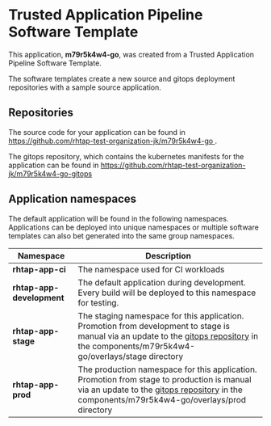 # Trusted Application Pipeline Software Template

This application, **m79r5k4w4-go**, was created from a Trusted Application Pipeline Software Template.

The software templates create a new source and gitops deployment repositories with a sample source application. 

## Repositories

The source code for your application can be found in [https://github.com/rhtap-test-organization-jk/m79r5k4w4-go ](https://github.com/rhtap-test-organization-jk/m79r5k4w4-go ).
 
The gitops repository, which contains the kubernetes manifests for the application can be found in 
[https://github.com/rhtap-test-organization-jk/m79r5k4w4-go-gitops ](https://github.com/rhtap-test-organization-jk/m79r5k4w4-go-gitops ) 

## Application namespaces 

The default application will be found in the following namespaces. Applications can be deployed into unique namespaces or multiple software templates can also bet generated into the same group namespaces.  

|  Namespace   |  Description   |  
| -------- | -------- |
| **rhtap-app-ci** | The namespace used for CI workloads |
| **rhtap-app-development** | The default application during development. Every build will be deployed to this namespace for testing. |
| **rhtap-app-stage** | The staging namespace for this application. Promotion from development to stage is manual via an update to the [gitops repository](https://github.com/rhtap-test-organization-jk/m79r5k4w4-go-gitops ) in the components/m79r5k4w4-go/overlays/stage directory |
| **rhtap-app-prod** | The production namespace for this application. Promotion from stage to production is manual via an update to the [gitops repository](https://github.com/rhtap-test-organization-jk/m79r5k4w4-go-gitops ) in the components/m79r5k4w4-go/overlays/prod directory |